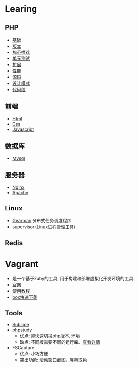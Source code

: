 # Learing

## PHP
- [基础](php/base.md)
- [版本](php/version.md)
- [规范推荐](php/recommendations.md)
- [单元测试](php/phpunit.md)
- [扩展](php/extension.md)
- [性能](php/performance.md)
- [源码](php/source.md)
- [设计模式](https://github.com/jpher/designPatterns)
- [代码段](php/code.md)

## 前端
- [Html](front/html.md)
- [Css](front/css.md)
- [Javascript](front/javascript.md)

## 数据库
- [Mysql](database/Mysql.md)

## 服务器
- [Nginx](server/Nginx.md)
- [Apache](server/Apache.md)

## Linux
- [Gearman](http://gearman.org/) 分布式任务调度程序
- supervisor (Linux进程管理工具)

## Redis

# Vagrant
- 是一个基于Ruby的工具, 用于构建和部署虚拟化开发环境的工具.
- [官网](https://www.vagrantup.com/)
- [使用教程](https://github.com/astaxie/go-best-practice/blob/master/ebook/zh/01.2.md)
- [box快速下载](https://github.com/everyx/vagrant-box-download-helper-everyx.user.js)

## Tools
- [Sublime](sublime.md)
- phpstudy
    - 优点: 能快速切换php版本, 环境
    - 缺点: 不同版需要不同的运行库。[查看详情](http://www.phpstudy.net/a.php/184.html)
- FSCapture
    - 优点: 小巧方便
    - 突出功能: 滚动窗口截图，屏幕取色

